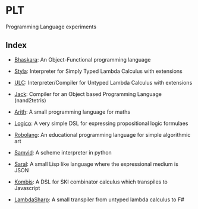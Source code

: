 # PLT
Programming Language experiments 

## Index

* [Bhaskara](https://github.com/archanpatkar/Bhaskara): An Object-Functional programming language

* [Styla](https://github.com/archanpatkar/styla): Interpreter for Simply Typed Lambda Calculus with extensions 

* [ULC](https://github.com/archanpatkar/styla): Interpreter/Compiler for Untyped Lambda Calculus with extensions 

* [Jack](https://github.com/archanpatkar/Jack): Compiler for an Object based Programming Language (nand2tetris)

* [Arith](https://github.com/archanpatkar/Arith): A small programming language for maths
    
* [Logico](https://github.com/archanpatkar/Logico): A very simple DSL for expressing propositional logic formulaes

* [Robolang](https://github.com/archanpatkar/RoboLang): An educational programming language for simple algorithmic art
   
* [Samvid](https://github.com/archanpatkar/Samvid): A scheme interpreter in python
   
* [Saral](https://github.com/archanpatkar/Saral): A small Lisp like language where the expressional medium is JSON

* [Kombis](https://github.com/archanpatkar/Kombis): A DSL for SKI combinator calculus which transpiles to Javascript
  
* [LambdaSharp](  https://github.com/archanpatkar/LambdaSharp): A small transpiler from untyped lambda calculus to F#
